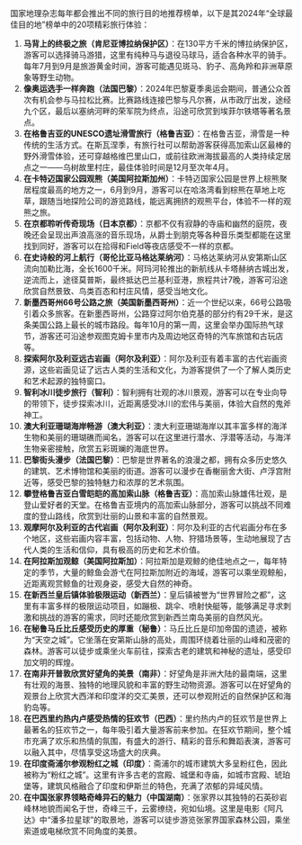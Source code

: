 国家地理杂志每年都会推出不同的旅行目的地推荐榜单，以下是其2024年“全球最佳目的地”榜单中的20项精彩旅行体验： 

1. **马背上的终极之旅（肯尼亚博拉纳保护区）**：在130平方千米的博拉纳保护区，游客可以选择骑马游猎，这里有纯种马与退役马球马，适合各种水平的骑手。每年7月到9月是旅游黄金时间，游客可能遇见斑马、豹子、高角羚和非洲草原象等野生动物。 
2. **像奥运选手一样奔跑（法国巴黎）**：2024年巴黎夏季奥运会期间，普通公众首次有机会参与马拉松比赛。比赛路线连接巴黎与凡尔赛，从市政厅出发，途经九个区，最后以塞纳河畔的荣军院为终点，沿途可欣赏到埃菲尔铁塔等著名景点。
3.  **在格鲁吉亚的UNESCO遗址滑雪旅行（格鲁吉亚）**：在格鲁吉亚，滑雪是一种传统的生活方式。在斯瓦涅季，有旅行社可以帮助游客获得高加索山区最棒的野外滑雪体验，还可穿越格维巴里山口，或前往欧洲海拔最高的人类持续定居点之一——乌树故里村庄，最佳体验时间是12月至次年4月。
4. **在卡特迈国家公园观熊（美国阿拉斯加州）**：卡特迈国家公园是世界上棕熊聚居程度最高的地方之一，6月到9月，游客可以在哈洛湾看到棕熊在草地上吃草，跟随当地探险公司的游览路线，能远离拥挤的观熊平台，体验不一样的观熊之旅。 
5. **在京都聆听传奇现场（日本京都）**：京都不仅有寂静的寺庙和幽然的庭院，夜晚还会呈现出声浪高涨的音乐现场，从爵士到朋克等各种音乐类型都能在这里找到同好，游客可以在拾得和Field等夜店感受不一样的京都。 
6. **在史诗般的河上航行（哥伦比亚马格达莱纳河）**：马格达莱纳河从安第斯山区流向加勒比海，全长1600千米。阿玛河轮推出的新航线从卡塔赫纳古城出发，逆流而上，途径莫普斯，最终抵达巴兰基利亚港，旅程共计7晚，游客可沿途欣赏自然景致、鸟类百态和村庄风情，感受当地文化。
7. **新墨西哥州66号公路之旅（美国新墨西哥州）**：近一个世纪以来，66号公路吸引着众多旅客。在新墨西哥州，公路穿过阿尔伯克基的部分约有29千米，是这条美国公路上最长的城市路段。每年10月的第一周，这里会举办国际热气球节，游客还可沿途参观图克姆卡里市内及周边地区奇特的汽车旅馆和古玩店等。
8.  **探索阿尔及利亚远古岩画（阿尔及利亚）**：阿尔及利亚有着丰富的古代岩画资源，这些岩画见证了远古人类的生活和文化，为游客提供了一个了解人类历史和艺术起源的独特窗口。 
9. **智利冰川徒步旅行（智利）**：智利拥有壮观的冰川景观，游客可以在专业向导的带领下，徒步探索冰川，近距离感受冰川的宏伟与美丽，体验大自然的鬼斧神工。  
10. **澳大利亚珊瑚海岸畅游（澳大利亚）**：澳大利亚珊瑚海岸以其丰富多样的海洋生物和美丽的珊瑚礁而闻名，游客可以在这里进行潜水、浮潜等活动，与海洋生物亲密接触，欣赏五彩斑斓的海底世界。  
11. **巴黎街头漫步（法国巴黎）**：巴黎是世界著名的浪漫之都，拥有众多历史悠久的建筑、艺术博物馆和美丽的街道。游客可以漫步在香榭丽舍大街、卢浮宫附近等，感受巴黎的独特魅力和浓厚的艺术氛围。  
12. **攀登格鲁吉亚白雪皑皑的高加索山脉（格鲁吉亚）**：高加索山脉雄伟壮观，是登山爱好者的天堂。在格鲁吉亚境内的高加索山脉部分，游客可以挑战不同难度的登山路线，欣赏到壮丽的山景和丰富的自然景观。  
13. **观摩阿尔及利亚的古代岩画（阿尔及利亚）**：阿尔及利亚的古代岩画分布在多个地区，这些岩画内容丰富，包括动物、人物、狩猎场景等，生动地展现了古代人类的生活和信仰，具有极高的历史和艺术价值。  
14. **在阿拉斯加观鲸（美国阿拉斯加）**：阿拉斯加是观鲸的绝佳地点之一，每年特定的季节，大量的鲸鱼会游弋在阿拉斯加附近的海域，游客可以乘坐观鲸船，近距离观赏鲸鱼的壮观身姿，感受大自然的神奇。  
15. **在新西兰皇后镇体验极限运动（新西兰）**：皇后镇被誉为“世界冒险之都”，这里有丰富多样的极限运动项目，如蹦极、跳伞、喷射快艇等，能够满足寻求刺激和挑战的游客的需求，同时还能欣赏到新西兰南岛美丽的自然风光。  
16. **在秘鲁马丘比丘感受历史的厚重（秘鲁）**：马丘比丘是印加帝国的遗迹，被称为“天空之城”。它坐落在安第斯山脉的高处，周围环绕着壮丽的山峰和茂密的森林。游客可以徒步或乘坐火车前往，探索古老的建筑和神秘的遗址，感受印加文明的辉煌。  
17. **在南非开普敦欣赏好望角的美景（南非）**：好望角是非洲大陆的最南端，这里有壮观的海景、独特的地理风貌和丰富的野生动物资源。游客可以在好望角的观景台上欣赏大西洋和印度洋的交汇美景，还可以参观附近的自然保护区和海豹岛等。  
18. **在巴西里约热内卢感受热情的狂欢节（巴西）**：里约热内卢的狂欢节是世界上最著名的狂欢节之一，每年吸引着大量游客前来参加。在狂欢节期间，整个城市充满了欢乐和热情的氛围，有盛大的游行、精彩的音乐和舞蹈表演，游客可以融入其中，尽情享受这场盛大的庆典。  
19. **在印度斋浦尔参观粉红之城（印度）**：斋浦尔的城市建筑大多呈粉红色，因此被称为“粉红之城”。这里有许多古老的宫殿、城堡和寺庙，如城市宫殿、琥珀堡等，建筑风格融合了印度和伊斯兰的特色，充满了浓郁的异域风情。  
20. **在中国张家界领略奇峰异石的魅力（中国湖南）**：张家界以其独特的石英砂岩峰林地貌而闻名于世，奇峰三千，云雾缭绕，宛如仙境。这里是电影《阿凡达》中“潘多拉星球”的取景地，游客可以徒步游览张家界国家森林公园，乘坐索道或电梯欣赏不同角度的美景。